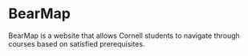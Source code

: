 # BearMap
BearMap is a website that allows Cornell students to navigate through courses based on satisfied prerequisites. 
